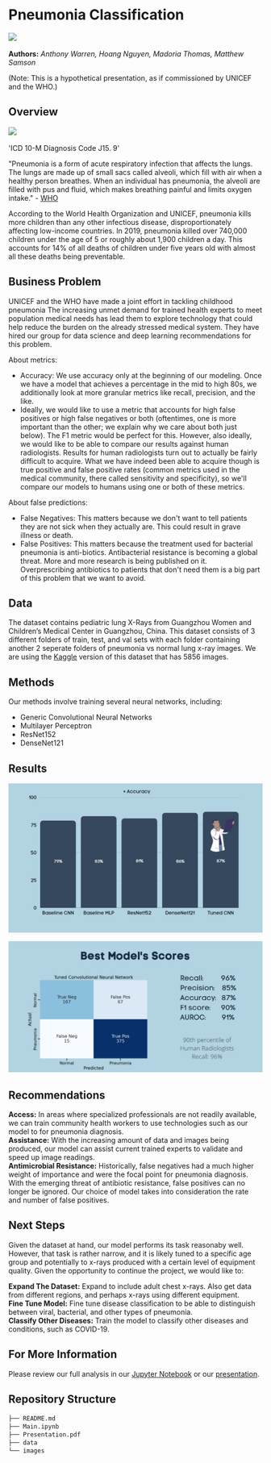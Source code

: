 # **Pneumonia Classification**

<img src="https://i.imgur.com/jZqpV51.png" width=80%>

**Authors:** _Anthony Warren, Hoang Nguyen, Madoria Thomas, Matthew Samson_

(Note: This is a hypothetical presentation, as if commissioned by UNICEF and the WHO.)

## Overview

<img src="https://images.theconversation.com/files/364468/original/file-20201020-14-1ag42p9.jpg?ixlib=rb-1.1.0&rect=8%2C0%2C5982%2C3709&q=20&auto=format&w=320&fit=clip&dpr=2&usm=12&cs=strip" width=30%>

'ICD 10-M Diagnosis Code J15. 9'

"Pneumonia is a form of acute respiratory infection that affects the lungs. The lungs are made up of small sacs called alveoli, which fill with air when a healthy person breathes. When an individual has pneumonia, the alveoli are filled with pus and fluid, which makes breathing painful and limits oxygen intake." - [WHO](https://www.who.int/news-room/fact-sheets/detail/pneumonia)

According to the World Health Organization and UNICEF, pneumonia kills more children than any other infectious disease, disproportionately affecting low-income countries. In 2019, pneumonia killed over 740,000 children under the age of 5 or roughly about 1,900 children a day. This accounts for 14% of all deaths of children under five years old with almost all these deaths being preventable. 

## Business Problem

UNICEF and the WHO have made a joint effort in tackling childhood pneumonia The increasing unmet demand for trained health experts to meet population medical needs has lead them to explore technology that could help reduce the burden on the already stressed medical system. They have hired our group for data science and deep learning recommendations for this problem. 

About metrics: </br>
- Accuracy: We use accuracy only at the beginning of our modeling. Once we have a model that achieves a percentage in the mid to high 80s, we additionally look at more granular metrics like recall, precision, and the like.
- Ideally, we would like to use a metric that accounts for high false positives or high false negatives or both (oftentimes, one is more important than the other; we explain why we care about both just below). The F1 metric would be perfect for this. However, also ideally, we would like to be able to compare our results against human radiologists. Results for human radiologists turn out to actually be fairly difficult to acquire. What we have indeed been able to acquire though is true positive and false positive rates (common metrics used in the medical community, there called sensitivity and specificity), so we'll compare our models to humans using one or both of these metrics.</br>

About false predictions:
- False Negatives: This matters because we don't want to tell patients they are not sick when they actually are. This could result in grave illness or death. </br>
- False Positives: This matters because the treatment used for bacterial pneumonia is anti-biotics. Antibacterial resistance is becoming a global threat. More and more research is being published on it. Overprescribing antibiotics to patients that don't need them is a big part of this problem that we want to avoid. 

## Data

The dataset contains pediatric lung X-Rays from Guangzhou Women and Children’s Medical Center in Guangzhou, China. This dataset consists of 3 different folders of train, test, and val sets with each folder containing another 2 seperate folders of pneumonia vs normal lung x-ray images. We are using the [Kaggle](https://www.kaggle.com/paultimothymooney/chest-xray-pneumonia) version of this dataset that has 5856 images. 


## Methods

Our methods involve training several neural networks, including:

- Generic Convolutional Neural Networks
- Multilayer Perceptron
- ResNet152
- DenseNet121


## Results

![Image](data/Results_Accuracy.PNG)

![Image](data/Best_Model_Scores.PNG)

## Recommendations

**Access:** In areas where specialized professionals are not readily available, we can train community health workers to use technologies such as our model to for pneumonia diagnosis.</br>
**Assistance:** With the increasing amount of data and images being produced, our model can assist current trained experts to validate and speed up image readings.</br> 
**Antimicrobial Resistance:** Historically, false negatives had a much higher weight of importance and were the focal point for pneumonia diagnosis. With the emerging threat of antibiotic resistance, false positives can no longer be ignored. Our choice of model takes into consideration the rate and number of false positives. 

## Next Steps
Given the dataset at hand, our model performs its task reasonaby well. However, that task is rather narrow, and it is likely tuned to a specific age group and potentially to x-rays produced with a certain level of equipment quality. Given the opportunity to continue the project, we would like to:

**Expand The Dataset:** Expand to include adult chest x-rays. Also get data from different regions, and perhaps x-rays using different equipment.</br>
**Fine Tune Model:** Fine tune disease classification to be able to distinguish between viral, bacterial, and other types of pneumonia.</br>
**Classify Other Diseases:** Train the model to classify other diseases and conditions, such as COVID-19.

## For More Information
Please review our full analysis in our [Jupyter Notebook]() or our [presentation]().

## Repository Structure

```
├── README.md                           
├── Main.ipynb   
├── Presentation.pdf   
├── data                                
└── images 
```
